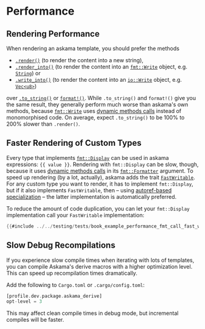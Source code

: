 # Performance

## Rendering Performance

When rendering an askama template, you should prefer the methods

* [`.render()`] (to render the content into a new string),
* [`.render_into()`] (to render the content into an [`fmt::Write`] object, e.g. [`String`]) or
* [`.write_into()`] (to render the content into an [`io::Write`] object, e.g. [`Vec<u8>`])

over [`.to_string()`] or [`format!()`].
While `.to_string()` and `format!()` give you the same result, they generally perform much worse
than askama's own methods, because [`fmt::Write`] uses [dynamic methods calls] instead of
monomorphised code. On average, expect `.to_string()` to be 100% to 200% slower than `.render()`.

[dynamic methods calls]: <https://doc.rust-lang.org/stable/std/keyword.dyn.html>
[`.render()`]: <https://docs.rs/askama/latest/askama/trait.Template.html#method.render>
[`.render_into()`]: <https://docs.rs/askama/latest/askama/trait.Template.html#tymethod.render_into>
[`.write_into()`]: <https://docs.rs/askama/latest/askama/trait.Template.html#method.write_into>
[`fmt::Write`]: <https://doc.rust-lang.org/stable/std/fmt/trait.Write.html>
[`String`]: <https://doc.rust-lang.org/stable/std/string/struct.String.html>
[`io::Write`]: <https://doc.rust-lang.org/stable/std/io/trait.Write.html>
[`Vec<u8>`]: <https://doc.rust-lang.org/stable/std/vec/struct.Vec.html>
[`.to_string()`]: <https://doc.rust-lang.org/stable/std/string/trait.ToString.html#tymethod.to_string>
[`format!()`]: <https://doc.rust-lang.org/stable/std/fmt/fn.format.html>

## Faster Rendering of Custom Types

Every type that implements [`fmt::Display`] can be used in askama expressions: `{{ value }}`.
Rendering with `fmt::Display` can be slow, though, because it uses [dynamic methods calls] in its
[`fmt::Formatter`] argument. To speed up rendering (by a lot, actually),
askama adds the trait [`FastWritable`]. For any custom type you want to render,
it has to implement `fmt::Display`, but if it also implements `FastWritable`,
then – using [autoref-based specialization] – the latter implementation is automatically preferred.

To reduce the amount of code duplication, you can let your `fmt::Display` implementation call
your `FastWritable` implementation:

```rust
{{#include ../../testing/tests/book_example_performance_fmt_call_fast_writable.rs}}
```

[`fmt::Display`]: <https://doc.rust-lang.org/stable/std/fmt/trait.Display.html>
[`fmt::Formatter`]: <https://doc.rust-lang.org/stable/std/fmt/struct.Formatter.html>
[`FastWritable`]: <./doc/askama/trait.FastWritable.html>
[autoref-based specialization]: <https://lukaskalbertodt.github.io/2019/12/05/generalized-autoref-based-specialization.html>

## Slow Debug Recompilations

If you experience slow compile times when iterating with lots of templates,
you can compile Askama's derive macros with a higher optimization level.
This can speed up recompilation times dramatically.

Add the following to `Cargo.toml` or `.cargo/config.toml`:
```rust
[profile.dev.package.askama_derive]
opt-level = 3
```

This may affect clean compile times in debug mode, but incremental compiles
will be faster.
